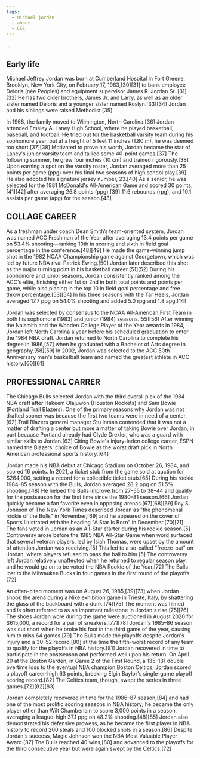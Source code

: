 ```yaml
---
tags:
  - Michael jordan
  - about
  - CSS
---
```


...



## Early life

Michael Jeffrey Jordan was born at Cumberland Hospital in Fort Greene, Brooklyn, New York City, on February 17, 1963,[30][31] to bank employee Deloris (née Peoples) and equipment supervisor James R. Jordan Sr..[31][32] He has two older brothers, James Jr. and Larry, as well as an older sister named Deloris and a younger sister named Roslyn.[33][34] Jordan and his siblings were raised Methodist.[35]

In 1968, the family moved to Wilmington, North Carolina.[36] Jordan attended Emsley A. Laney High School, where he played basketball, baseball, and football. He tried out for the basketball varsity team during his sophomore year, but at a height of 5 feet 11 inches (1.80 m), he was deemed too short.[37][38] Motivated to prove his worth, Jordan became the star of Laney's junior varsity team and tallied some 40-point games.[37] The following summer, he grew four inches (10 cm) and trained rigorously.[38] Upon earning a spot on the varsity roster, Jordan averaged more than 25 points per game (ppg) over his final two seasons of high school play.[39] He also adopted his signature jersey number, 23.[40] As a senior, he was selected for the 1981 McDonald's All-American Game and scored 30 points,[41][42] after averaging 26.8 points (ppg),[39] 11.6 rebounds (rpg), and 10.1 assists per game (apg) for the season.[43]

## COLLAGE CAREER

As a freshman under coach Dean Smith’s team-oriented system, Jordan was named ACC Freshman of the Year after averaging 13.4 points per game on 53.4% shooting—ranking 10th in scoring and sixth in field goal percentage in the conference.[48][49] He made the game-winning jump shot in the 1982 NCAA Championship game against Georgetown, which was led by future NBA rival Patrick Ewing.[50] Jordan later described this shot as the major turning point in his basketball career.[51][52] During his sophomore and junior seasons, Jordan consistently ranked among the ACC's elite, finishing either 1st or 2nd in both total points and points per game, while also placing in the top 10 in field goal percentage and free throw percentage.[53][54] In his three seasons with the Tar Heels, Jordan averaged 17.7 ppg on 54.0% shooting and added 5.0 rpg and 1.8 apg.[14]

Jordan was selected by consensus to the NCAA All-American First Team in both his sophomore (1983) and junior (1984) seasons.[55][56] After winning the Naismith and the Wooden College Player of the Year awards in 1984, Jordan left North Carolina a year before his scheduled graduation to enter the 1984 NBA draft. Jordan returned to North Carolina to complete his degree in 1986,[57] when he graduated with a Bachelor of Arts degree in geography.[58][59] In 2002, Jordan was selected to the ACC 50th Anniversary men's basketball team and named the greatest athlete in ACC history.[60][61]

## PROFESSIONAL CARRER

The Chicago Bulls selected Jordan with the third overall pick of the 1984 NBA draft after Hakeem Olajuwon (Houston Rockets) and Sam Bowie (Portland Trail Blazers). One of the primary reasons why Jordan was not drafted sooner was because the first two teams were in need of a center.[62] Trail Blazers general manager Stu Inman contended that it was not a matter of drafting a center but more a matter of taking Bowie over Jordan, in part because Portland already had Clyde Drexler, who was a guard with similar skills to Jordan.[63] Citing Bowie's injury-laden college career, ESPN named the Blazers' choice of Bowie as the worst draft pick in North American professional sports history.[64]

Jordan made his NBA debut at Chicago Stadium on October 26, 1984, and scored 16 points. In 2021, a ticket stub from the game sold at auction for $264,000, setting a record for a collectible ticket stub.[65] During his rookie 1984–85 season with the Bulls, Jordan averaged 28.2 ppg on 51.5% shooting.[48] He helped the Bulls improve from 27–55 to 38–44 and qualify for the postseason for the first time since the 1980–81 season.[66] Jordan quickly became a fan favorite even in opposing arenas.[67][68][69] Roy S. Johnson of The New York Times described Jordan as "the phenomenal rookie of the Bulls" in November,[69] and he appeared on the cover of Sports Illustrated with the heading "A Star Is Born" in December.[70][71] The fans voted in Jordan as an All-Star starter during his rookie season.[5] Controversy arose before the 1985 NBA All-Star Game when word surfaced that several veteran players, led by Isiah Thomas, were upset by the amount of attention Jordan was receiving.[5] This led to a so-called "freeze-out" on Jordan, where players refused to pass the ball to him.[5] The controversy left Jordan relatively unaffected when he returned to regular season play, and he would go on to be voted the NBA Rookie of the Year.[72] The Bulls lost to the Milwaukee Bucks in four games in the first round of the playoffs.[72]

An often-cited moment was on August 26, 1985,[39][73] when Jordan shook the arena during a Nike exhibition game in Trieste, Italy, by shattering the glass of the backboard with a dunk.[74][75] The moment was filmed and is often referred to as an important milestone in Jordan's rise.[75][76] The shoes Jordan wore during the game were auctioned in August 2020 for $615,000, a record for a pair of sneakers.[77][78] Jordan's 1985–86 season was cut short when he broke his foot in the third game of the year, causing him to miss 64 games.[79] The Bulls made the playoffs despite Jordan's injury and a 30–52 record,[80] at the time the fifth-worst record of any team to qualify for the playoffs in NBA history.[81] Jordan recovered in time to participate in the postseason and performed well upon his return. On April 20 at the Boston Garden, in Game 2 of the First Round, a 135–131 double overtime loss to the eventual NBA champion Boston Celtics, Jordan scored a playoff career-high 63 points, breaking Elgin Baylor's single-game playoff scoring record.[82] The Celtics team, though, swept the series in three games.[72][82][83]

Jordan completely recovered in time for the 1986–87 season,[84] and had one of the most prolific scoring seasons in NBA history; he became the only player other than Wilt Chamberlain to score 3,000 points in a season, averaging a league-high 37.1 ppg on 48.2% shooting.[48][85] Jordan also demonstrated his defensive prowess, as he became the first player in NBA history to record 200 steals and 100 blocked shots in a season.[86] Despite Jordan's success, Magic Johnson won the NBA Most Valuable Player Award.[87] The Bulls reached 40 wins,[80] and advanced to the playoffs for the third consecutive year but were again swept by the Celtics.[72]